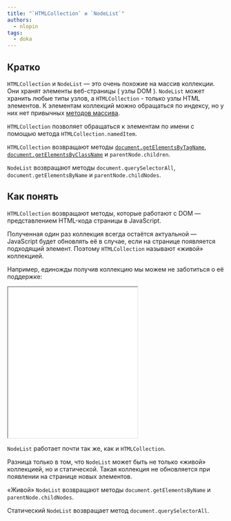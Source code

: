 ```yaml
---
title: "`HTMLCollection` и `NodeList`"
authors:
  - nlopin
tags:
  - doka
---
```


## Кратко

`HTMLCollection` и `NodeList` — это очень похожие на массив коллекции. Они хранят элементы веб-страницы ( узлы DOM ). `NodeList` может хранить любые типы узлов, а `HTMLCollection` - только узлы HTML элементов. К элементам коллекций можно обращаться по индексу, но у них нет привычных [методов массива](/js/arrays/). 

`HTMLCollection`  позволяет обращаться к элементам по имени с помощью метода `HTMLCollection.namedItem`.

`HTMLCollection` возвращают методы [`document.getElementsByTagName`](/js/getelementsbytagname/), [`document.getElementsByClassName`](/js/getelementsbyclassname/) и `parentNode.children`.

`NodeList` возвращают методы `document.querySelectorAll`, `document.getElementsByName` и `parentNode.childNodes`.

## Как понять

`HTMLCollection` возвращают методы, которые работают с DOM — представлением HTML-кода страницы в JavaScript.

Полученная один раз коллекция всегда остаётся актуальной — JavaScript будет обновлять её в случае, если на странице появляется подходящий элемент. Поэтому `HTMLCollection` называют «живой» коллекцией.

Например, единожды получив коллекцию мы можем не заботиться о её поддержке:

<iframe title="Название — HTMLCollection и NodeList — Дока" src="demos/Lopinopulos-xNOBow/" height="350"></iframe>

`NodeList` работает почти так же, как и `HTMLCollection`. 

Разница только в том, что `NodeList` может быть не только «живой» коллекцией, но и статической. Такая коллекция не обновляется при появлении на странице новых элементов. 

«Живой» `NodeList` возвращают методы `document.getElementsByName` и `parentNode.childNodes`.

Статический `NodeList` возвращает метод `document.querySelectorAll`.
